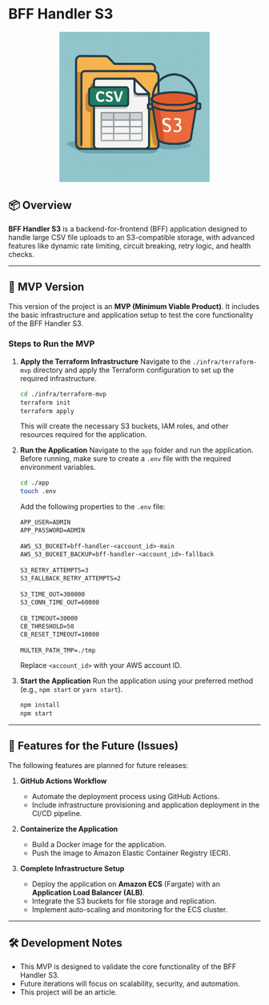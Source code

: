 # BFF Handler S3

<div align="center">
  <img src="./images/bff-handler-s3-logo.png" alt="BFF Handler S3 Logo" width="300"/>
</div>

## 📦 Overview

**BFF Handler S3** is a backend-for-frontend (BFF) application designed to handle large CSV file uploads to an S3-compatible storage, with advanced features like dynamic rate limiting, circuit breaking, retry logic, and health checks.

---

## 🚀 MVP Version

This version of the project is an **MVP (Minimum Viable Product)**. It includes the basic infrastructure and application setup to test the core functionality of the BFF Handler S3.

### Steps to Run the MVP

1. **Apply the Terraform Infrastructure**
   Navigate to the `./infra/terraform-mvp` directory and apply the Terraform configuration to set up the required infrastructure.

   ```bash
   cd ./infra/terraform-mvp
   terraform init
   terraform apply
   ```

   This will create the necessary S3 buckets, IAM roles, and other resources required for the application.

2. **Run the Application**
   Navigate to the `app` folder and run the application. Before running, make sure to create a `.env` file with the required environment variables.

   ```bash
   cd ./app
   touch .env
   ```

   Add the following properties to the `.env` file:

   ```env
   APP_USER=ADMIN
   APP_PASSWORD=ADMIN

   AWS_S3_BUCKET=bff-handler-<account_id>-main
   AWS_S3_BUCKET_BACKUP=bff-handler-<account_id>-fallback

   S3_RETRY_ATTEMPTS=3
   S3_FALLBACK_RETRY_ATTEMPTS=2

   S3_TIME_OUT=300000
   S3_CONN_TIME_OUT=60000

   CB_TIMEOUT=30000
   CB_THRESHOLD=50
   CB_RESET_TIMEOUT=10000

   MULTER_PATH_TMP=./tmp
   ```

   Replace `<account_id>` with your AWS account ID.

3. **Start the Application**
   Run the application using your preferred method (e.g., `npm start` or `yarn start`).

   ```bash
   npm install
   npm start
   ```

---

## 🔮 Features for the Future (Issues)

The following features are planned for future releases:

1. **GitHub Actions Workflow**

   - Automate the deployment process using GitHub Actions.
   - Include infrastructure provisioning and application deployment in the CI/CD pipeline.

2. **Containerize the Application**

   - Build a Docker image for the application.
   - Push the image to Amazon Elastic Container Registry (ECR).

3. **Complete Infrastructure Setup**
   - Deploy the application on **Amazon ECS** (Fargate) with an **Application Load Balancer (ALB)**.
   - Integrate the S3 buckets for file storage and replication.
   - Implement auto-scaling and monitoring for the ECS cluster.

---

## 🛠️ Development Notes

- This MVP is designed to validate the core functionality of the BFF Handler S3.
- Future iterations will focus on scalability, security, and automation.
- This project will be an article.
